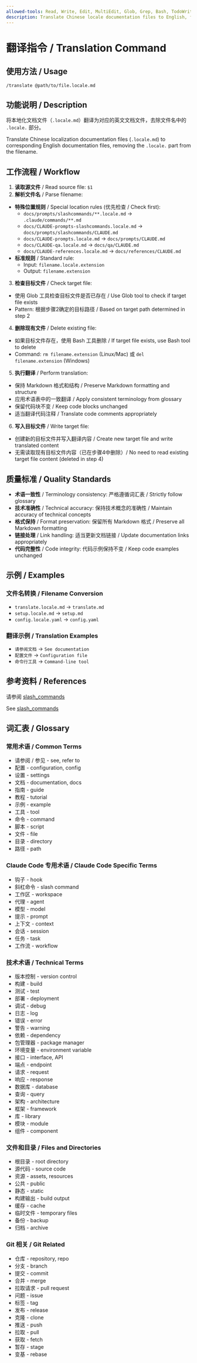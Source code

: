 ```yaml
---
allowed-tools: Read, Write, Edit, MultiEdit, Glob, Grep, Bash, TodoWrite, Task
description: Translate Chinese locale documentation files to English, following consistent terminology and quality standards
---
```


# 翻译指令 / Translation Command

## 使用方法 / Usage
```
/translate @path/to/file.locale.md
```

## 功能说明 / Description

将本地化文档文件（`.locale.md`）翻译为对应的英文文档文件，去除文件名中的 `.locale.` 部分。

Translate Chinese localization documentation files (`.locale.md`) to corresponding English documentation files, removing the `.locale.` part from the filename.

## 工作流程 / Workflow

1. **读取源文件** / Read source file: `$1`
2. **解析文件名** / Parse filename:
  - **特殊位置规则** / Special location rules (优先检查 / Check first):
    - `docs/prompts/slashcommands/**.locale.md` → `.claude/commands/**.md`
    - `docs/CLAUDE-prompts-slashcommands.locale.md` → `docs/prompts/slashcommands/CLAUDE.md`
    - `docs/CLAUDE-prompts.locale.md` → `docs/prompts/CLAUDE.md`
    - `docs/CLAUDE-qa.locale.md` → `docs/qa/CLAUDE.md`
    - `docs/CLAUDE-references.locale.md` → `docs/references/CLAUDE.md`
  - **标准规则** / Standard rule:
    - Input: `filename.locale.extension`
    - Output: `filename.extension`
3. **检查目标文件** / Check target file:
  - 使用 Glob 工具检查目标文件是否已存在 / Use Glob tool to check if target file exists
  - Pattern: 根据步骤2确定的目标路径 / Based on target path determined in step 2
4. **删除现有文件** / Delete existing file:
  - 如果目标文件存在，使用 Bash 工具删除 / If target file exists, use Bash tool to delete
  - Command: `rm filename.extension` (Linux/Mac) 或 `del filename.extension` (Windows)
5. **执行翻译** / Perform translation:
  - 保持 Markdown 格式和结构 / Preserve Markdown formatting and structure
  - 应用术语表中的一致翻译 / Apply consistent terminology from glossary
  - 保留代码块不变 / Keep code blocks unchanged
  - 适当翻译代码注释 / Translate code comments appropriately
6. **写入目标文件** / Write target file:
  - 创建新的目标文件并写入翻译内容 / Create new target file and write translated content
  - 无需读取现有目标文件内容（已在步骤4中删除）/ No need to read existing target file content (deleted in step 4)

## 质量标准 / Quality Standards

- **术语一致性** / Terminology consistency: 严格遵循词汇表 / Strictly follow glossary
- **技术准确性** / Technical accuracy: 保持技术概念的准确性 / Maintain accuracy of technical concepts
- **格式保持** / Format preservation: 保留所有 Markdown 格式 / Preserve all Markdown formatting
- **链接处理** / Link handling: 适当更新文档链接 / Update documentation links appropriately
- **代码完整性** / Code integrity: 代码示例保持不变 / Keep code examples unchanged

## 示例 / Examples

### 文件名转换 / Filename Conversion
- `translate.locale.md` → `translate.md`
- `setup.locale.md` → `setup.md`
- `config.locale.yaml` → `config.yaml`

### 翻译示例 / Translation Examples
- `请参阅文档` → `See documentation`
- `配置文件` → `Configuration file`
- `命令行工具` → `Command-line tool`

## 参考资料 / References

请参阅 [slash_commands](https://docs.claude.com/zh-CN/docs/claude-code/slash-commands)

See [slash_commands](https://docs.claude.com/en/docs/claude-code/slash-commands)

## 词汇表 / Glossary

### 常用术语 / Common Terms
- 请参阅 / 参见 - see, refer to
- 配置 - configuration, config
- 设置 - settings
- 文档 - documentation, docs
- 指南 - guide
- 教程 - tutorial
- 示例 - example
- 工具 - tool
- 命令 - command
- 脚本 - script
- 文件 - file
- 目录 - directory
- 路径 - path

### Claude Code 专用术语 / Claude Code Specific Terms
- 钩子 - hook
- 斜杠命令 - slash command
- 工作区 - workspace
- 代理 - agent
- 模型 - model
- 提示 - prompt
- 上下文 - context
- 会话 - session
- 任务 - task
- 工作流 - workflow

### 技术术语 / Technical Terms
- 版本控制 - version control
- 构建 - build
- 测试 - test
- 部署 - deployment
- 调试 - debug
- 日志 - log
- 错误 - error
- 警告 - warning
- 依赖 - dependency
- 包管理器 - package manager
- 环境变量 - environment variable
- 接口 - interface, API
- 端点 - endpoint
- 请求 - request
- 响应 - response
- 数据库 - database
- 查询 - query
- 架构 - architecture
- 框架 - framework
- 库 - library
- 模块 - module
- 组件 - component

### 文件和目录 / Files and Directories
- 根目录 - root directory
- 源代码 - source code
- 资源 - assets, resources
- 公共 - public
- 静态 - static
- 构建输出 - build output
- 缓存 - cache
- 临时文件 - temporary files
- 备份 - backup
- 归档 - archive

### Git 相关 / Git Related
- 仓库 - repository, repo
- 分支 - branch
- 提交 - commit
- 合并 - merge
- 拉取请求 - pull request
- 问题 - issue
- 标签 - tag
- 发布 - release
- 克隆 - clone
- 推送 - push
- 拉取 - pull
- 获取 - fetch
- 暂存 - stage
- 变基 - rebase
